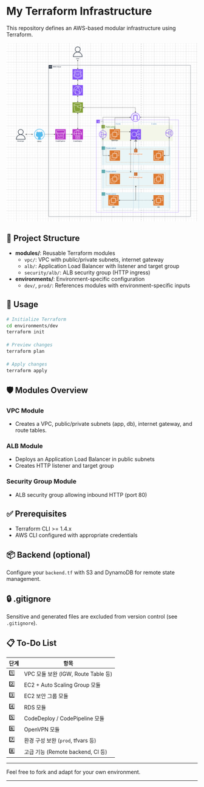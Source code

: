 # My Terraform Infrastructure

This repository defines an AWS-based modular infrastructure using Terraform.

![프로젝트 아키텍쳐](https://github.com/Hyunje1128/KTB_Cloud/blob/main/Architecture_v3.png)

## 🔧 Project Structure

- **modules/**: Reusable Terraform modules
  - `vpc/`: VPC with public/private subnets, internet gateway
  - `alb/`: Application Load Balancer with listener and target group
  - `security/alb/`: ALB security group (HTTP ingress)
- **environments/**: Environment-specific configuration
  - `dev/`, `prod/`: References modules with environment-specific inputs

## 🚀 Usage

```bash
# Initialize Terraform
cd environments/dev
terraform init

# Preview changes
terraform plan

# Apply changes
terraform apply
```

## 🛡️ Modules Overview

### VPC Module
- Creates a VPC, public/private subnets (app, db), internet gateway, and route tables.

### ALB Module
- Deploys an Application Load Balancer in public subnets
- Creates HTTP listener and target group

### Security Group Module
- ALB security group allowing inbound HTTP (port 80)

## ✅ Prerequisites
- Terraform CLI >= 1.4.x
- AWS CLI configured with appropriate credentials

## 📦 Backend (optional)
Configure your `backend.tf` with S3 and DynamoDB for remote state management.

## 🔒 .gitignore
Sensitive and generated files are excluded from version control (see `.gitignore`).

## 📋 To-Do List

| 단계 | 항목 |
|------|------|
| 1️⃣ | VPC 모듈 보완 (IGW, Route Table 등) |
| 2️⃣ | EC2 + Auto Scaling Group 모듈 |
| 3️⃣ | EC2 보안 그룹 모듈 |
| 4️⃣ | RDS 모듈 |
| 5️⃣ | CodeDeploy / CodePipeline 모듈 |
| 6️⃣ | OpenVPN 모듈 |
| 7️⃣ | 환경 구성 보완 (`prod`, tfvars 등) |
| 8️⃣ | 고급 기능 (Remote backend, CI 등) |

---

Feel free to fork and adapt for your own environment.

---
